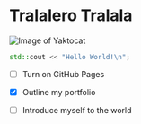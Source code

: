 # Tralalero Tralala
![Image of Yaktocat](https://octodex.github.com/images/yaktocat.png)


``` C++
std::cout << "Hello World!\n";
```

- [ ] Turn on GitHub Pages
- [x] Outline my portfolio
- [ ] Introduce myself to the world

